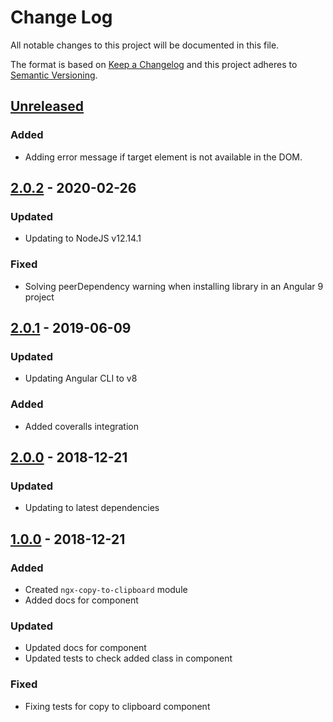 # Change Log

All notable changes to this project will be documented in this file.

The format is based on [Keep a Changelog](http://keepachangelog.com/)
and this project adheres to [Semantic Versioning](http://semver.org/).

## [Unreleased][]

### Added

- Adding error message if target element is not available in the DOM.

## [2.0.2][] - 2020-02-26

### Updated

- Updating to NodeJS v12.14.1

### Fixed

- Solving peerDependency warning when installing library in an Angular 9 project

## [2.0.1][] - 2019-06-09

### Updated

- Updating Angular CLI to v8

### Added

- Added coveralls integration

## [2.0.0][] - 2018-12-21

### Updated

- Updating to latest dependencies

## [1.0.0][] - 2018-12-21

### Added

- Created `ngx-copy-to-clipboard` module
- Added docs for component

### Updated

- Updated docs for component
- Updated tests to check added class in component

### Fixed

- Fixing tests for copy to clipboard component

[unreleased]: https://github.com/willmendesneto/ngx-copy-to-clipboard/compare/v1.0.0...HEAD
[1.0.0]: https://github.com/willmendesneto/ngx-copy-to-clipboard/tree/v1.0.0
[unreleased]: https://github.com/willmendesneto/ngx-copy-to-clipboard/compare/v2.0.0...HEAD
[2.0.0]: https://github.com/willmendesneto/ngx-copy-to-clipboard/tree/v2.0.0
[unreleased]: https://github.com/willmendesneto/ngx-copy-to-clipboard/compare/v2.0.1...HEAD
[2.0.1]: https://github.com/willmendesneto/ngx-copy-to-clipboard/tree/v2.0.1
[unreleased]: https://github.com/willmendesneto/ngx-copy-to-clipboard/compare/v2.0.2...HEAD
[2.0.2]: https://github.com/willmendesneto/ngx-copy-to-clipboard/tree/v2.0.2

